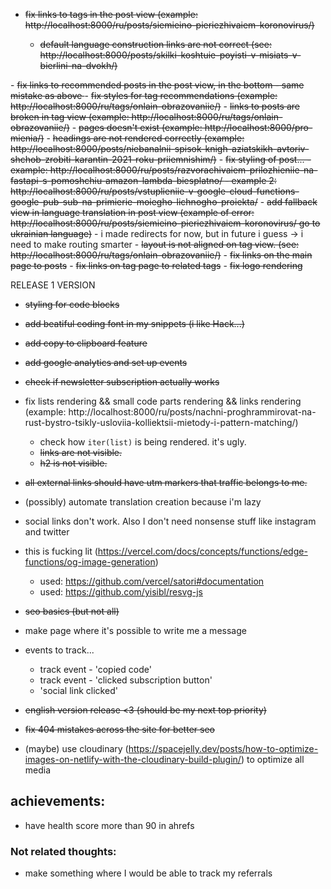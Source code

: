 - <del>fix links to tags in the post view (example: http://localhost:8000/ru/posts/siemieino-pieriezhivaiem-koronovirus/)
  - default language construction links are not correct (see: http://localhost:8000/posts/skilki-koshtuie-poyisti-v-misiats-v-bierlini-na-dvokh/)
</del>
- <del>fix links to recommended posts in the post view, in the bottom
  - same mistake as above
</del>
- <del>fix styles for tag recommendations (example: http://localhost:8000/ru/tags/onlain-obrazovaniie/)</del>
- <del>links to posts are broken in tag view (example: http://localhost:8000/ru/tags/onlain-obrazovaniie/)</del>
- <del>pages doesn't exist (example: http://localhost:8000/pro-mienia/)</del>
- <del>headings are not rendered correctly (example: http://localhost:8000/posts/niebanalnii-spisok-knigh-aziatskikh-avtoriv-shchob-zrobiti-karantin-2021-roku-priiemnishim/)</del>
- <del>fix styling of post... 
  - example: http://localhost:8000/ru/posts/razvorachivaiem-prilozhieniie-na-fastapi-s-pomoshchiu-amazon-lambda-biesplatno/
  - example 2: http://localhost:8000/ru/posts/vstuplieniie-v-google-cloud-functions-google-pub-sub-na-primierie-moiegho-lichnogho-proiekta/</del>
- <del>add fallback view in language translation in post view (example of error: http://localhost:8000/ru/posts/siemieino-pieriezhivaiem-koronovirus/ go to ukrainian language)</del>
  - i made redirects for now, but in future i guess -> i need to make routing smarter
- <del>layout is not aligned on tag view. (see: http://localhost:8000/ru/tags/onlain-obrazovaniie/)</del>
- <del>fix links on the main page to posts</del>
- <del>fix links on tag page to related tags</del>
- <del>fix logo rendering</del>

RELEASE 1 VERSION 


- <del>styling for code blocks</del>
- <del>add beatiful coding font in my snippets (i like Hack...)</del>
- <del>add copy to clipboard feature</del>
- <del>add google analytics and set up events</del>
- <del>check if newsletter subscription actually works </del>


- fix lists rendering && small code parts rendering && links rendering (example: http://localhost:8000/ru/posts/nachni-proghrammirovat-na-rust-bystro-tsikly-usloviia-kolliektsii-mietody-i-pattern-matching/)
  - check how `iter(list)` is being rendered. it's ugly.
  - <del>links are not visible.</del> 
  - <del>h2 is not visible.</del>
- <del>all external links should have utm markers that traffic belongs to me.</del>
- (possibly) automate translation creation because i'm lazy 
- social links don't work. Also I don't need nonsense stuff like instagram and twitter
- this is fucking lit (https://vercel.com/docs/concepts/functions/edge-functions/og-image-generation)
  - used: https://github.com/vercel/satori#documentation
  - used: https://github.com/yisibl/resvg-js
- <del>seo basics (but not all)</del>
- make page where it's possible to write me a message
- events to track...
  - track event - 'copied code'
  - track event - 'clicked subscription button'
  - 'social link clicked'
- <del>english version release <З (should be my next top priority)</del>
- <del>fix 404 mistakes across the site for better seo</del>
- (maybe) use cloudinary (https://spacejelly.dev/posts/how-to-optimize-images-on-netlify-with-the-cloudinary-build-plugin/) to optimize all media
  

## achievements:
- have health score more than 90 in ahrefs
  

### Not related thoughts:
  - make something where I would be able to track my referrals